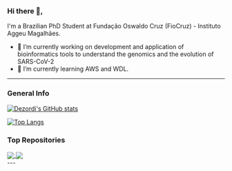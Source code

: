 ### Hi there 👋,

I'm a Brazilian PhD Student at Fundação Oswaldo Cruz (FioCruz) - Instituto Aggeu Magalhães.

- 🔭 I’m currently working on development and application of bioinformatics tools to understand the genomics and the evolution of SARS-CoV-2
- 🌱 I’m currently learning AWS and WDL.

<!--
**dezordi/dezordi** is a ✨ _special_ ✨ repository because its `README.md` (this file) appears on your GitHub profile.


Here are some ideas to get you started:

- 🔭 I’m currently working on ...
- 🌱 I’m currently learning ...
- 👯 I’m looking to collaborate on ...
- 🤔 I’m looking for help with ...
- 💬 Ask me about ...
- 📫 How to reach me: ...
- 😄 Pronouns: ...
- ⚡ Fun fact: ...
-->

---

### General Info


[![Dezordi's GitHub stats](https://github-readme-stats.vercel.app/api?username=dezordi&count_private=true&show_icons=true&theme=dracula)](https://github.com/anuraghazra/github-readme-stats)

[![Top Langs](https://github-readme-stats.vercel.app/api/top-langs/?username=dezordi&&count_private=true&show_icons=true&theme=dracula&langs_count=12&layout=compact)](https://github.com/anuraghazra/github-readme-stats)

### Top Repositories


<a href="https://github.com/anuraghazra/github-readme-stats">
  <img align="center" src="https://github-readme-stats.vercel.app/api/pin/?username=dezordi&repo=viralflow&theme=dracula" />
</a>
<a href="https://github.com/anuraghazra/anuraghazra.github.io">
  <img align="center" src="https://github-readme-stats.vercel.app/api/pin/?username=dezordi&repo=lab_stuff&theme=dracula" />
</a>
<br>
---
